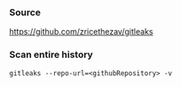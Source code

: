 ### Source
https://github.com/zricethezav/gitleaks  

### Scan entire history
```
gitleaks --repo-url=<githubRepository> -v
```

